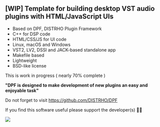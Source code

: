[WIP] Template for building desktop VST audio plugins with HTML/JavaScript UIs
------------------------------------------------------------------------------

* Based on DPF, DISTRHO Plugin Framework
* C++ for DSP code
* HTML/CSS/JS for UI code
* Linux, macOS and Windows
* VST2, LV2, DSSI and JACK-based standalone app
* Makefile based
* Lightweight
* BSD-like license

This is work in progress ( nearly 70% complete )

**"DPF is designed to make development of new plugins an easy and enjoyable task"**

Do not forget to visit https://github.com/DISTRHO/DPF

If you find this software useful please support the developer(s) 🎵🖤

![](https://user-images.githubusercontent.com/930494/118394103-eae67280-b642-11eb-8e98-66267542adc0.png)
